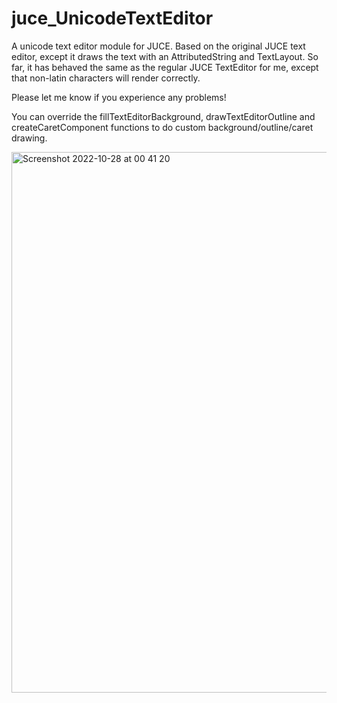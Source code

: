 # juce_UnicodeTextEditor
A unicode text editor module for JUCE. Based on the original JUCE text editor, except it draws the text with an AttributedString and TextLayout. So far, it has behaved the same as the regular JUCE TextEditor for me, except that non-latin characters will render correctly.

Please let me know if you experience any problems!

You can override the fillTextEditorBackground, drawTextEditorOutline and createCaretComponent functions to do custom background/outline/caret drawing.

<img width="865" alt="Screenshot 2022-10-28 at 00 41 20" src="https://user-images.githubusercontent.com/44585538/198411457-d24495f8-5198-49f0-9dee-ddf844f012ac.png">

